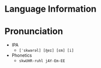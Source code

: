 # Language Information

# Pronunciation

 * IPA
   * `[ˈskwərəl] [ʤeɪ] [ɛm] [i]`
 * Phonetics
   * `skwUHR-ruhl jAY-Em-EE`
